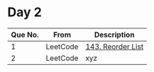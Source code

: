 # Day 2

| Que No. | From | Description |
| --- | --- | --- |
| 1 | LeetCode | [143. Reorder List](https://leetcode.com/problems/reorder-list/) |
| 2 | LeetCode | xyz |
